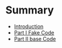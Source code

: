 # Summary

* [Introduction](README.md)
* [Part I Fake Code](fake_code.md)
* [Part II base Code](base_code.md)

